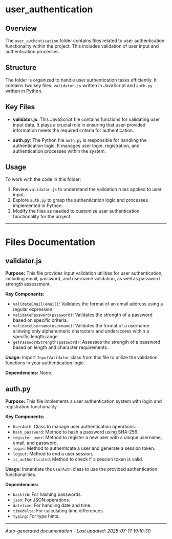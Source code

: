 # user_authentication

## Overview
The `user_authentication` folder contains files related to user authentication functionality within the project. This includes validation of user input and authentication processes.

## Structure
The folder is organized to handle user authentication tasks efficiently. It contains two key files: `validator.js` written in JavaScript and `auth.py` written in Python.

## Key Files
- **validator.js**: This JavaScript file contains functions for validating user input data. It plays a crucial role in ensuring that user-provided information meets the required criteria for authentication.
  
- **auth.py**: The Python file `auth.py` is responsible for handling the authentication logic. It manages user login, registration, and authentication processes within the system.

## Usage
To work with the code in this folder:
1. Review `validator.js` to understand the validation rules applied to user input.
2. Explore `auth.py` to grasp the authentication logic and processes implemented in Python.
3. Modify the files as needed to customize user authentication functionality for the project.

---

# Files Documentation

## validator.js

**Purpose:** This file provides input validation utilities for user authentication, including email, password, and username validation, as well as password strength assessment.

**Key Components:**
- `validateEmail(email)`: Validates the format of an email address using a regular expression.
- `validatePassword(password)`: Validates the strength of a password based on specific criteria.
- `validateUsername(username)`: Validates the format of a username allowing only alphanumeric characters and underscores within a specific length range.
- `getPasswordStrength(password)`: Assesses the strength of a password based on length and character requirements.

**Usage:** Import `InputValidator` class from this file to utilize the validation functions in your authentication logic.

**Dependencies:** None.

## auth.py

**Purpose:** This file implements a user authentication system with login and registration functionality.

**Key Components:**
- `UserAuth`: Class to manage user authentication operations.
- `hash_password`: Method to hash a password using SHA-256.
- `register_user`: Method to register a new user with a unique username, email, and password.
- `login`: Method to authenticate a user and generate a session token.
- `logout`: Method to end a user session.
- `is_authenticated`: Method to check if a session token is valid.

**Usage:** Instantiate the `UserAuth` class to use the provided authentication functionalities.

**Dependencies:**
- `hashlib`: For hashing passwords.
- `json`: For JSON operations.
- `datetime`: For handling date and time.
- `timedelta`: For calculating time differences.
- `typing`: For type hints.

---
*Auto-generated documentation - Last updated: 2025-07-17 19:10:30*
